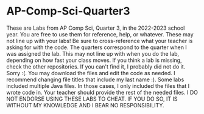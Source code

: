 # AP-Comp-Sci-Quarter3
These are Labs from AP Comp Sci, Quarter 3, in the 2022-2023 school year. You are free to use them for reference, help, or whatever.
These may not line up with your labs! Be sure to cross-reference what your teacher is asking for with the code.
The quarters correspond to the quarter when I was assigned the lab. This may not line up with when you do the lab, depending on how fast your class moves.
If you think a lab is missing, check the other repositories. If you can't find it, I probably did not do it. Sorry :(.
You may download the files and edit the code as needed. I recommend changing file titles that include my last name :). 
Some labs included multiple Java files. In those cases, I only included the files that I wrote code in. Your teacher should provide the rest of the needed files.
I DO NOT ENDORSE USING THESE LABS TO CHEAT. IF YOU DO SO, IT IS WITHOUT MY KNOWLEDGE AND I BEAR NO RESPONSIBILITY.
